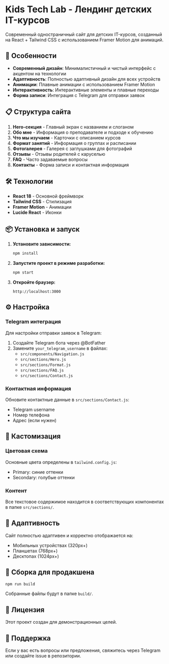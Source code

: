 # Kids Tech Lab - Лендинг детских IT-курсов

Современный одностраничный сайт для детских IT-курсов, созданный на React + Tailwind CSS с использованием Framer Motion для анимаций.

## 🚀 Особенности

- **Современный дизайн**: Минималистичный и чистый интерфейс с акцентом на технологии
- **Адаптивность**: Полностью адаптивный дизайн для всех устройств
- **Анимации**: Плавные анимации с использованием Framer Motion
- **Интерактивность**: Интерактивные элементы и плавные переходы
- **Форма записи**: Интеграция с Telegram для отправки заявок

## 📋 Структура сайта

1. **Hero-секция** - Главный экран с названием и слоганом
2. **Обо мне** - Информация о преподавателе и подходе к обучению
3. **Что мы изучаем** - Карточки с описанием курсов
4. **Формат занятий** - Информация о группах и расписании
5. **Фотогалерея** - Галерея с заглушками для фотографий
6. **Отзывы** - Отзывы родителей с каруселью
7. **FAQ** - Часто задаваемые вопросы
8. **Контакты** - Форма записи и контактная информация

## 🛠 Технологии

- **React 18** - Основной фреймворк
- **Tailwind CSS** - Стилизация
- **Framer Motion** - Анимации
- **Lucide React** - Иконки

## 📦 Установка и запуск

1. **Установите зависимости:**
   ```bash
   npm install
   ```

2. **Запустите проект в режиме разработки:**
   ```bash
   npm start
   ```

3. **Откройте браузер:**
   ```
   http://localhost:3000
   ```

## ⚙️ Настройка

### Telegram интеграция

Для настройки отправки заявок в Telegram:

1. Создайте Telegram бота через @BotFather
2. Замените `your_telegram_username` в файлах:
   - `src/components/Navigation.js`
   - `src/sections/Hero.js`
   - `src/sections/Format.js`
   - `src/sections/FAQ.js`
   - `src/sections/Contact.js`

### Контактная информация

Обновите контактные данные в `src/sections/Contact.js`:
- Telegram username
- Номер телефона
- Адрес (если нужен)

## 🎨 Кастомизация

### Цветовая схема

Основные цвета определены в `tailwind.config.js`:
- Primary: синие оттенки
- Secondary: голубые оттенки

### Контент

Все текстовое содержимое находится в соответствующих компонентах в папке `src/sections/`.

## 📱 Адаптивность

Сайт полностью адаптивен и корректно отображается на:
- Мобильных устройствах (320px+)
- Планшетах (768px+)
- Десктопах (1024px+)

## 🚀 Сборка для продакшена

```bash
npm run build
```

Собранные файлы будут в папке `build/`.

## 📄 Лицензия

Этот проект создан для демонстрационных целей.

## 🤝 Поддержка

Если у вас есть вопросы или предложения, свяжитесь через Telegram или создайте issue в репозитории.
